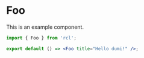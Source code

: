 # Foo

This is an example component.

```jsx
import { Foo } from 'rcl';

export default () => <Foo title="Hello dumi!" />;
```
